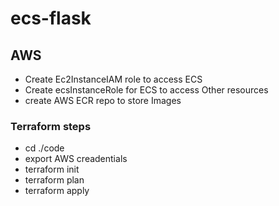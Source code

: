 # ecs-flask

## AWS

- Create Ec2InstanceIAM role to access ECS
- Create ecsInstanceRole for ECS to access Other resources
- create AWS ECR repo to store Images

### Terraform steps

- cd ./code
- export AWS creadentials
- terraform init
- terraform plan
- terraform apply